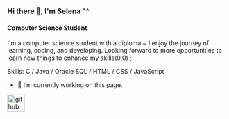 ### Hi there 👋, I'm Selena ^^
#### Computer Science Student 
I'm a computer science student with a diploma ~ 
I enjoy the journey of learning, coding, and developing.
Looking forward to more opportunities to learn new things to enhance my skills(0.0) ;

Skills: C / Java / Oracle SQL / HTML / CSS / JavaScript

- 🔭 I’m currently working on this page. 


[<img src='https://cdn.jsdelivr.net/npm/simple-icons@3.0.1/icons/github.svg' alt='github' height='40'>](https://github.com/ShuEnHo)  




<!--
**ShuEnHo/ShuEnHo** is a ✨ _special_ ✨ repository because its `README.md` (this file) appears on your GitHub profile.

Here are some ideas to get you started:

- 🔭 I’m currently working on ...
- 🌱 I’m currently learning ...
- 👯 I’m looking to collaborate on ...
- 🤔 I’m looking for help with ...
- 💬 Ask me about ...
- 📫 How to reach me: ...
- 😄 Pronouns: ...
- ⚡ Fun fact: ...
-->

